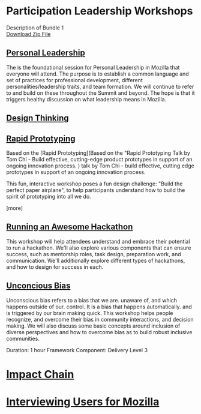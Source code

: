# Participation Leadership Workshops

Description of Bundle 1   
[Download Zip File]()

## [Personal Leadership](http://mozilla.github.io/participation-curriculum/personal-leadership/index.html#)

The is the foundational session for Personal Leadership in Mozilla that everyone will attend. The purpose is to establish a common language and set of practices for professional development, different personalities/leadership traits, and team formation. We will continue to refer to and build on these throughout the Summit and beyond. The hope is that it triggers healthy discussion on what leadership means in Mozilla.  

## [Design Thinking](http://mozilla.github.io/participation-curriculum/rapid-prototyping/index.html#)

## [Rapid Prototyping](http://mozilla.github.io/participation-curriculum/rapid-prototyping/index.html#)

Based on the [Rapid Prototyping](Based on the "Rapid Prototyping Talk by Tom Chi - Build effective, cutting-edge product prototypes in support of an ongoing innovation process. ) talk by Tom Chi - build effective, cutting edge prototypes in support of an ongoing innovation process.

This fun, interactive workshop poses a fun design challenge: "Build the perfect paper airplane", to help participants understand how to build the spirit of prototyping into all we do.

[]()[more]

## [Running an Awesome Hackathon]()

This workshop will help attendees understand and embrace their potential to run a hackathon.  We'll also explore various components that can ensure success, such as mentorship roles, task design, preparation work, and communication.  We'll additionally explore different types of hackathons, and how to design for success in each.

## [Unconcious Bias]()

Unconscious bias refers to a bias that we are. unaware of, and which happens outside of our. control. It is a bias that happens automatically. and is triggered by our brain making quick. This workshop helps people recognize, and overcome their bias in community interactions, and decision making. We will also discuss some basic concepts around inclusion of diverse perspectives and how to overcome bias as to build robust inclusive communities.

Duration: 1 hour
Framework Component:
Delivery Level 3

# [Impact Chain]()

# [Interviewing Users for Mozilla]()
